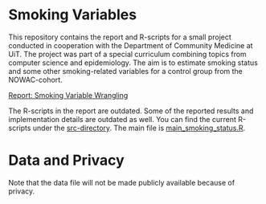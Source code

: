 # Smoking Variables
This repository contains the report and R-scripts for a small project conducted in cooperation with the Department of Community Medicine at UiT. The project was part of a special curriculum combining topics from computer science and epidemiology. The aim is to estimate smoking status and some other smoking-related variables for a control group from the NOWAC-cohort.

[Report: Smoking Variable Wrangling](report/report.pdf)

The R-scripts in the report are outdated. Some of the reported results and implementation details are outdated as well. You can find the current R-scripts under the [src-directory](src/). The main file is [main_smoking_status.R](src/main_smoking_status.R).

# Data and Privacy
Note that the data file will not be made publicly available because of privacy.
